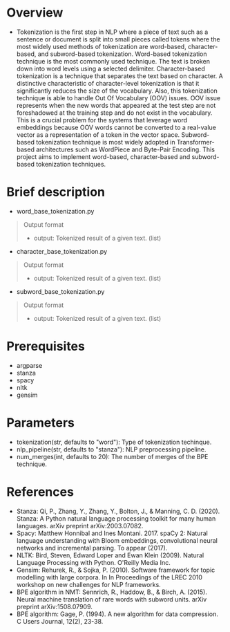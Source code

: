 # Overview
- Tokenization is the first step in NLP where a piece of text such as a sentence or document is split into small pieces called tokens where the most widely used methods of tokenization are word-based, character-based, and subword-based tokenization. Word-based tokenization technique is the most commonly used technique. The text is broken down into word levels using a selected delimiter. Character-based tokenization is a technique that separates the text based on character. A distinctive characteristic of character-level tokenization is that it significantly reduces the size of the vocabulary. Also, this tokenization technique is able to handle Out Of Vocabulary (OOV) issues. OOV issue represents when the new words that appeared at the test step are not foreshadowed at the training step and do not exist in the vocabulary. This is a crucial problem for the systems that leverage word embeddings because OOV words cannot be converted to a real-value vector as a representation of a token in the vector space. Subword-based tokenization technique is most widely adopted in Transformer-based architectures such as WordPiece and Byte-Pair Encoding. This project aims to implement word-based, character-based and subword-based tokenization techniques.

# Brief description
- word_base_tokenization.py
> Output format
> - output: Tokenized result of a given text. (list)
- character_base_tokenization.py
> Output format
> - output: Tokenized result of a given text. (list)
- subword_base_tokenization.py
> Output format
> - output: Tokenized result of a given text. (list)

# Prerequisites
- argparse
- stanza
- spacy
- nltk
- gensim

# Parameters
- tokenization(str, defaults to "word"): Type of tokenization techinque.
- nlp_pipeline(str, defaults to "stanza"): NLP preprocessing pipeline.
- num_merges(int, defaults to 20): The number of merges of the BPE technique.

# References
- Stanza: Qi, P., Zhang, Y., Zhang, Y., Bolton, J., & Manning, C. D. (2020). Stanza: A Python natural language processing toolkit for many human languages. arXiv preprint arXiv:2003.07082.
- Spacy: Matthew Honnibal and Ines Montani. 2017. spaCy 2: Natural language understanding with Bloom embeddings, convolutional neural networks and incremental parsing. To appear (2017).
- NLTK: Bird, Steven, Edward Loper and Ewan Klein (2009). Natural Language Processing with Python.  O'Reilly Media Inc.
- Gensim: Rehurek, R., & Sojka, P. (2010). Software framework for topic modelling with large corpora. In In Proceedings of the LREC 2010 workshop on new challenges for NLP frameworks.
- BPE algorithm in NMT: Sennrich, R., Haddow, B., & Birch, A. (2015). Neural machine translation of rare words with subword units. arXiv preprint arXiv:1508.07909.
- BPE algorithm: Gage, P. (1994). A new algorithm for data compression. C Users Journal, 12(2), 23-38.
